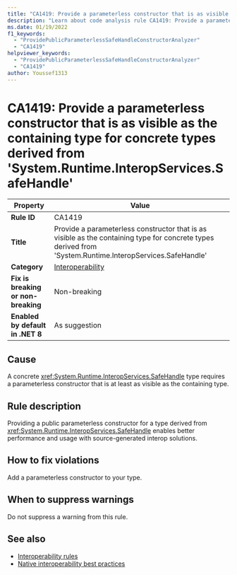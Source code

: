 ```yaml
---
title: "CA1419: Provide a parameterless constructor that is as visible as the containing type for concrete types derived from 'System.Runtime.InteropServices.SafeHandle' (code analysis)"
description: "Learn about code analysis rule CA1419: Provide a parameterless constructor that is as visible as the containing type for concrete types derived from 'System.Runtime.InteropServices.SafeHandle'"
ms.date: 01/19/2022
f1_keywords:
  - "ProvidePublicParameterlessSafeHandleConstructorAnalyzer"
  - "CA1419"
helpviewer_keywords:
  - "ProvidePublicParameterlessSafeHandleConstructorAnalyzer"
  - "CA1419"
author: Youssef1313
---
```

# CA1419: Provide a parameterless constructor that is as visible as the containing type for concrete types derived from 'System.Runtime.InteropServices.SafeHandle'

| Property | Value |
|--|--|
| **Rule ID** | CA1419 |
| **Title** | Provide a parameterless constructor that is as visible as the containing type for concrete types derived from 'System.Runtime.InteropServices.SafeHandle' |
| **Category** | [Interoperability](interoperability-warnings.md) |
| **Fix is breaking or non-breaking** | Non-breaking |
| **Enabled by default in .NET 8** | As suggestion |

## Cause

A concrete <xref:System.Runtime.InteropServices.SafeHandle> type requires a parameterless constructor that is at least as visible as the containing type.

## Rule description

Providing a public parameterless constructor for a type derived from <xref:System.Runtime.InteropServices.SafeHandle> enables better performance and usage with source-generated interop solutions.

## How to fix violations

Add a parameterless constructor to your type.

## When to suppress warnings

Do not suppress a warning from this rule.

## See also

- [Interoperability rules](interoperability-warnings.md)
- [Native interoperability best practices](../../../standard/native-interop/best-practices.md)
